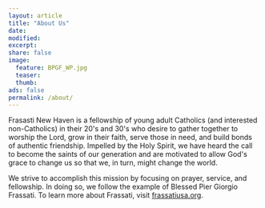 ```yaml
---
layout: article
title: "About Us"
date: 
modified:
excerpt:
share: false
image:
  feature: BPGF_WP.jpg
  teaser:
  thumb:
ads: false
permalink: /about/
---
```


Frasasti New Haven is a fellowship of young adult Catholics (and interested non-Catholics) in their 20's and 30's who desire to gather together to worship the Lord, grow in their faith, serve those in need, and build bonds of authentic friendship. Impelled by the Holy Spirit, we have heard the call to become the saints of our generation and are motivated to allow God's grace to change us so that we, in turn, might change the world.

We strive to accomplish this mission by focusing on prayer, service, and fellowship. In doing so, we follow the example of Blessed Pier Giorgio Frassati. To learn more about Frassati, visit [frassatiusa.org](http://frassatiusa.org).
